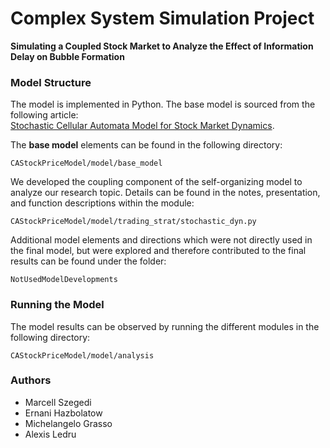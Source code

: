 # **Complex System Simulation Project**  
**Simulating a Coupled Stock Market to Analyze the Effect of Information Delay on Bubble Formation**  

### **Model Structure**  

The model is implemented in Python. The base model is sourced from the following article:  
[Stochastic Cellular Automata Model for Stock Market Dynamics](https://www.researchgate.net/publication/8537791_Stochastic_Cellular_Automata_Model_for_Stock_Market_Dynamics).  

The **base model** elements can be found in the following directory:  
```
CAStockPriceModel/model/base_model
```  

We developed the coupling component of the self-organizing model to analyze our research topic. Details can be found in the notes, presentation, and function descriptions within the module:  
```
CAStockPriceModel/model/trading_strat/stochastic_dyn.py
```

Additional model elements and directions which were not directly used in the final model, but were explored and therefore contributed to the final results can be found under the folder:
```
NotUsedModelDevelopments
```  

### **Running the Model**  

The model results can be observed by running the different modules in the following directory:  
```
CAStockPriceModel/model/analysis
```  

### **Authors**  

- Marcell Szegedi  
- Ernani Hazbolatow  
- Michelangelo Grasso  
- Alexis Ledru  
